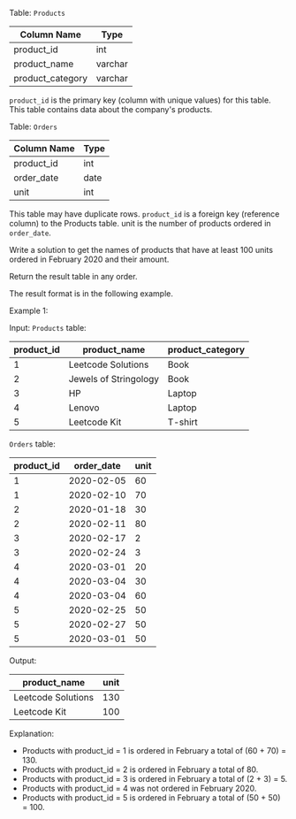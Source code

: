Table: `Products`

| Column Name      | Type    |
|------------------|---------|
| product_id       | int     |
| product_name     | varchar |
| product_category | varchar |

`product_id` is the primary key (column with unique values) for this table.
This table contains data about the company's products.

Table: `Orders`

| Column Name   | Type    |
|---------------|---------|
| product_id    | int     |
| order_date    | date    |
| unit          | int     |

This table may have duplicate rows.
`product_id` is a foreign key (reference column) to the Products table.
unit is the number of products ordered in `order_date`.

Write a solution to get the names of products that have at least 100 units ordered in February 2020 and their amount.

Return the result table in any order.

The result format is in the following example.

Example 1:

Input: 
`Products` table:

| product_id  | product_name          | product_category |
|-------------|-----------------------|------------------|
| 1           | Leetcode Solutions    | Book             |
| 2           | Jewels of Stringology | Book             |
| 3           | HP                    | Laptop           |
| 4           | Lenovo                | Laptop           |
| 5           | Leetcode Kit          | T-shirt          |

`Orders` table:

| product_id   | order_date   | unit     |
|--------------|--------------|----------|
| 1            | 2020-02-05   | 60       |
| 1            | 2020-02-10   | 70       |
| 2            | 2020-01-18   | 30       |
| 2            | 2020-02-11   | 80       |
| 3            | 2020-02-17   | 2        |
| 3            | 2020-02-24   | 3        |
| 4            | 2020-03-01   | 20       |
| 4            | 2020-03-04   | 30       |
| 4            | 2020-03-04   | 60       |
| 5            | 2020-02-25   | 50       |
| 5            | 2020-02-27   | 50       |
| 5            | 2020-03-01   | 50       |

Output:

| product_name       | unit    |
|--------------------|---------|
| Leetcode Solutions | 130     |
| Leetcode Kit       | 100     |

Explanation: 
- Products with product_id = 1 is ordered in February a total of (60 + 70) = 130.
- Products with product_id = 2 is ordered in February a total of 80.
- Products with product_id = 3 is ordered in February a total of (2 + 3) = 5.
- Products with product_id = 4 was not ordered in February 2020.
- Products with product_id = 5 is ordered in February a total of (50 + 50) = 100.